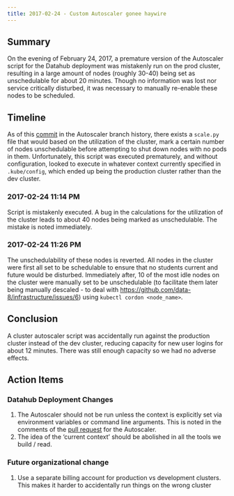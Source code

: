 ```yaml
---
title: 2017-02-24 - Custom Autoscaler gonee haywire
---
```


## Summary ##
On the evening of February 24, 2017, a premature version of the Autoscaler script for the Datahub deployment was mistakenly run on the prod cluster, resulting in a large amount of nodes (roughly 30-40) being set as unschedulable for about 20 minutes. Though no information was lost nor service critically disturbed, it was necessary to manually re-enable these nodes to be scheduled.

## Timeline ##
As of this [commit](https://github.com/data-8/jupyterhub-k8s/commit/6c042ebb6a88f0059d80e664795f4ce9252c043f) in the Autoscaler branch history, there exists a `scale.py` file that would based on the utilization of the cluster, mark a certain number of nodes unschedulable before attempting to shut down nodes with no pods in them. Unfortunately, this script was executed prematurely, and without configuration, looked to execute in whatever context currently specified in `.kube/config`, which ended up being the production cluster rather than the dev cluster.

### 2017-02-24 11:14 PM ###
Script is mistakenly executed. A bug in the calculations for the utilization of the cluster leads to about 40 nodes being marked as unschedulable. The mistake is noted immediately.

### 2017-02-24 11:26 PM ###
The unschedulability of these nodes is reverted. All nodes in the cluster were first all set to be schedulable to ensure that no students current and future would be disturbed. Immediately after, 10 of the most idle nodes on the cluster were manually set to be unschedulable (to facilitate them later being manually descaled - to deal with https://github.com/data-8/infrastructure/issues/6) using `kubectl cordon <node_name>`.

## Conclusion ##

A cluster autoscaler script was accidentally run against the production cluster instead of the dev cluster, reducing capacity for new user logins for about 12 minutes. There was still enough capacity so we had no adverse effects.

## Action Items ##

### Datahub Deployment Changes ###
1. The Autoscaler should not be run unless the context is explicitly set via environment variables or command line arguments. This is noted in the comments of the [pull request](https://github.com/data-8/jupyterhub-k8s/pull/117) for the Autoscaler.
2. The idea of the ‘current context’ should be abolished in all the tools we build / read.

### Future organizational change ###

1. Use a separate billing account for production vs development clusters. This makes it harder to accidentally run things on the wrong cluster


